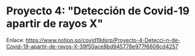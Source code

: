 # Proyecto 4: "Detección de Covid-19 apartir de rayos X"

Enlace: https://www.notion.so/covid19dsrp/Proyecto-4-Detecci-n-de-Covid-19-apartir-de-rayos-X-39f50ace8bd945778e977f6608cd4257
